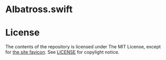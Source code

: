 # Albatross.swift

# License

The contents of the repository is licensed under The MIT License, except for [the site favicon](frontend/public/favicon.svg).
See [LICENSE](./LICENSE) for copylight notice.
